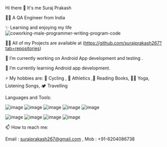 Hi there 👋 It's me Suraj Prakash

  👨‍💻  A QA Engineer from India

✨ Learning and enjoying my life  ![coworking-male-programmer-writing-program-code](https://github.com/user-attachments/assets/1d7ca2d6-a483-41dc-b1b5-fa08db768ab1)




👨‍💻 All of my Projects are available at (https://github.com/surajprakash267?tab=repositories)



 🔭 I’m currently working on Android App development and testing .
 
 🌱 I’m currently learning Android app development.

⚡ My hobbies are: 🚴 Cycling , 🏃 Athletics ,📖 Reading Books, 🧘‍♂️ Yoga, Listening Songs, 🏕 Travelling

Languages and Tools: 

![image](https://github.com/user-attachments/assets/6c0883ab-4634-46db-b4ba-5b7e09e20767)   ![image](https://github.com/user-attachments/assets/7ca6f2fd-244a-49e7-81e7-007db42739c8)   ![image](https://github.com/user-attachments/assets/e92b3526-7c5e-484f-ad66-94d8cc75ded8)   ![image](https://github.com/user-attachments/assets/0033fc57-6509-49f2-9e0c-75b8073e0e8b)   ![image](https://github.com/user-attachments/assets/7fbc1f37-4569-49b4-9919-3829a3fa2139)

![image](https://github.com/user-attachments/assets/725490dc-bcc9-4c52-8b08-3ac17e361d22)  ![image](https://github.com/user-attachments/assets/e49b2cf3-baec-4de6-bdb1-e2e14479a1b0)  ![image](https://github.com/user-attachments/assets/d3a6c806-55b5-42f6-b311-44efd06cd57f)   ![image](https://github.com/user-attachments/assets/69436d57-bb39-4da3-97b3-783bdc22abf0)


📫 How to reach me: 

Email : surajprakash267@gmail.com , 
Mob : +91-6204086738

